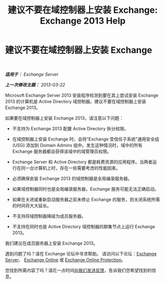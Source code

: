 ﻿---
title: '建议不要在域控制器上安装 Exchange: Exchange 2013 Help'
TOCTitle: 建议不要在域控制器上安装 Exchange
ms:assetid: 48922de2-a68c-4092-96a5-d38c8e5f49f5
ms:mtpsurl: https://technet.microsoft.com/zh-cn/library/ms.exch.setupreadiness.warninginstallexchangerolesondomaincontroller(v=EXCHG.150)
ms:contentKeyID: 50490468
ms.date: 01/11/2018
mtps_version: v=EXCHG.150
ms.translationtype: HT
---

# 建议不要在域控制器上安装 Exchange

 

_**适用于：** Exchange Server_

_**上一次修改主题：** 2013-03-22_

Microsoft Exchange Server 2013 安装程序检测到要在其上尝试安装 Exchange 2013 的计算机是 Active Directory 域控制器。建议不要在域控制器上安装 Exchange 2013。

如果要在域控制器上安装 Exchange 2013，请注意以下问题：

  - 不支持为 Exchange 2013 配置 Active Directory 拆分权限。

  - 在域控制器上安装 Exchange 时，会将“Exchange 受信任子系统”通用安全组 (USG) 添加到 Domain Admins 组中。发生这种情况时，域中的所有 Exchange 服务器都会获得该域中的域管理员权限。

  - Exchange Server 和 Active Directory 都是耗费资源的应用程序。当两者运行在同一台计算机上时，存在一些需要考虑的性能因素。

  - 必须确保安装 Exchange 2013 的域控制器是全局编录服务器。

  - 如果域控制器同时也是全局编录服务器，Exchange 服务可能无法正确启动。

  - 如果在关闭或重新启动服务器之前未停止 Exchange 的服务，则关闭系统所需的时间将大大延长。

  - 不支持将域控制器降级为成员服务器。

  - 不支持在同时也是 Active Directory 域控制器的群集节点上运行 Exchange 2013。

我们建议在成员服务器上安装 Exchange 2013。

遇到问题了吗？请在 Exchange 论坛中寻求帮助。 请访问以下论坛：[Exchange Server](https://go.microsoft.com/fwlink/p/?linkid=60612)、 [Exchange Online](https://go.microsoft.com/fwlink/p/?linkid=267542) 或 [Exchange Online Protection](https://go.microsoft.com/fwlink/p/?linkid=285351)。

您找到所需内容了吗？请花一点时间[向我们发送反馈](mailto:exsetuphelpfeedback@microsoft.com?subject=exchange%202013%20setup%20help%20feedbac)，告诉我们您希望找到的信息。

